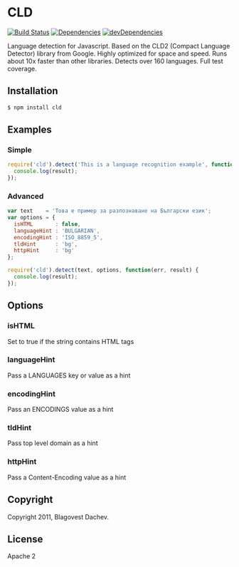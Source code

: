 # CLD
[![Build Status](https://secure.travis-ci.org/dachev/cld.png)](http://travis-ci.org/#!/dachev/cld)
[![Dependencies](https://david-dm.org/dachev/cld.png)](https://david-dm.org/dachev/cld.png)
[![devDependencies](https://david-dm.org/dachev/cld.svg)](https://david-dm.org/dachev/cld.svg)

Language detection for Javascript. Based on the CLD2 (Compact Language Detector) library from Google. Highly optimized for space and speed. Runs about 10x faster than other libraries. Detects over 160 languages. Full test coverage.

## Installation

```bash
$ npm install cld
```

## Examples
### Simple
```js
require('cld').detect('This is a language recognition example', function(err, result) {
  console.log(result);
});
```

### Advanced
```js
var text    = 'Това е пример за разпознаване на Български език';
var options = {
  isHTML       : false,
  languageHint : 'BULGARIAN',
  encodingHint : 'ISO_8859_5',
  tldHint      : 'bg',
  httpHint     : 'bg'
};

require('cld').detect(text, options, function(err, result) {
  console.log(result);
});
```


## Options

### isHTML

Set to true if the string contains HTML tags

### languageHint

Pass a LANGUAGES key or value as a hint

### encodingHint

Pass an ENCODINGS value as a hint

### tldHint

Pass top level domain as a hint

### httpHint

Pass a Content-Encoding value as a hint

## Copyright
Copyright 2011, Blagovest Dachev.

## License
Apache 2